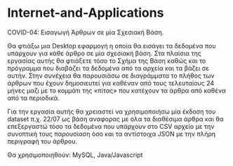 # Internet-and-Applications

COVID-04: Εισαγωγή Άρθρων σε μία Σχεσιακή Βάση.

Θα φτιάξω μια Desktop εφαρμογή η οποία θα εισάγει τα δεδομένα που υπάρχουν για κάθε άρθρο σε μία σχεσιακή βάση. Στα πλαίσια της εργασίας αυτής θα φτιάξετε τόσο το Σχήμα της Βάση καθώς και το πρόγραμμα που διαβάζει τα δεδομένα από τα αρχεία και τα βάζει σε αυτήν. Στην συνέχεια θα παρουσιάσω σε διαγράμματα το πλήθος των άρθρων που έχουν δημοσιευτεί για καθέναν από τους τελευταίους 24 μήνες μαζι με το κομμάτι της «πίτας» που κατέχουν τα άρθρα από καθένα από τα περιοδικά. 

Για την εργασία αυτής θα χρειαστεί να χρησιμοποιήσω μία έκδοση του dataset π.χ. 22/07 ως βάση αναφορας με όλα τα διαθέσιμα άρθρα και θα επεξεργαστώ τόσο τα δεδομένα που υπάρχουν στο CSV αρχείο με την συνοπτική τους παρουσίαση όσο και τα αντίστοιχα JSON με την πλήρη περιγραφή του άρθρου. 

Θα χρησιμοποιηθούν: MySQL, Java/Javascript
